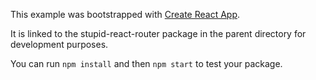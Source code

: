 This example was bootstrapped with [Create React App](https://github.com/facebook/create-react-app).

It is linked to the stupid-react-router package in the parent directory for development purposes.

You can run `npm install` and then `npm start` to test your package.

